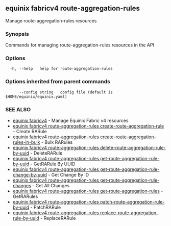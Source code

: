 ## equinix fabricv4 route-aggregation-rules

Manage route-aggregation-rules resources

### Synopsis

Commands for managing route-aggregation-rules resources in the API

### Options

```
  -h, --help   help for route-aggregation-rules
```

### Options inherited from parent commands

```
      --config string   config file (default is $HOME/equinix/equinix.yaml)
```

### SEE ALSO

* [equinix fabricv4](equinix_fabricv4.md)	 - Manage Equinix Fabric v4 resources
* [equinix fabricv4 route-aggregation-rules create-route-aggregation-rule](equinix_fabricv4_route-aggregation-rules_create-route-aggregation-rule.md)	 - Create RARule
* [equinix fabricv4 route-aggregation-rules create-route-aggregation-rules-in-bulk](equinix_fabricv4_route-aggregation-rules_create-route-aggregation-rules-in-bulk.md)	 - Bulk RARules
* [equinix fabricv4 route-aggregation-rules delete-route-aggregation-rule-by-uuid](equinix_fabricv4_route-aggregation-rules_delete-route-aggregation-rule-by-uuid.md)	 - DeleteRARule
* [equinix fabricv4 route-aggregation-rules get-route-aggregation-rule-by-uuid](equinix_fabricv4_route-aggregation-rules_get-route-aggregation-rule-by-uuid.md)	 - GetRARule By UUID
* [equinix fabricv4 route-aggregation-rules get-route-aggregation-rule-change-by-uuid](equinix_fabricv4_route-aggregation-rules_get-route-aggregation-rule-change-by-uuid.md)	 - Get Change By ID
* [equinix fabricv4 route-aggregation-rules get-route-aggregation-rule-changes](equinix_fabricv4_route-aggregation-rules_get-route-aggregation-rule-changes.md)	 - Get All Changes
* [equinix fabricv4 route-aggregation-rules get-route-aggregation-rules](equinix_fabricv4_route-aggregation-rules_get-route-aggregation-rules.md)	 - GetRARules
* [equinix fabricv4 route-aggregation-rules patch-route-aggregation-rule-by-uuid](equinix_fabricv4_route-aggregation-rules_patch-route-aggregation-rule-by-uuid.md)	 - PatchRARule
* [equinix fabricv4 route-aggregation-rules replace-route-aggregation-rule-by-uuid](equinix_fabricv4_route-aggregation-rules_replace-route-aggregation-rule-by-uuid.md)	 - ReplaceRARule

